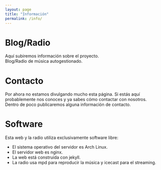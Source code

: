 ```yaml
---
layout: page
title: "Información"
permalink: /info/
---
```


# Blog/Radio

Aquí subiremos información sobre el proyecto.  
Blog/Radio de música autogestionado.

# Contacto

Por ahora no estamos divulgando mucho esta página. Si estás aquí probablemente nos conoces y ya sabes cómo contactar con nosotros. Dentro de poco publicaremos alguna información de contacto.


# Software


Esta web y la radio utiliza exclusivamente software libre:
- El sistema operativo del servidor es Arch Linux.
- El servidor web es nginx.
- La web está construida con jekyll.
- La radio usa mpd para reproducir la música y icecast para el streaming.
